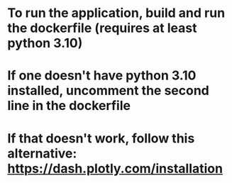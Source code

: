 # To run the application, build and run the dockerfile (requires at least python 3.10)
# If one doesn't have python 3.10 installed, uncomment the second line in the dockerfile
# If that doesn't work, follow this alternative: https://dash.plotly.com/installation